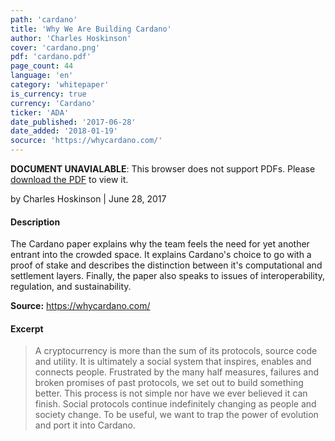 ```yaml
---
path: 'cardano'
title: 'Why We Are Building Cardano'
author: 'Charles Hoskinson'
cover: 'cardano.png'
pdf: 'cardano.pdf'
page_count: 44
language: 'en'
category: 'whitepaper'
is_currency: true
currency: 'Cardano'
ticker: 'ADA'
date_published: '2017-06-28'
date_added: '2018-01-19'
socurce: 'https://whycardano.com/'
---
```


<object class="pdf_embed" data="/assets/pdf/cardano.pdf" type="application/pdf" width="100%" height="100%">
   <p><b>DOCUMENT UNAVIALABLE</b>: This browser does not support PDFs. Please <a href="/assets/pdf/cardano.pdf">download the PDF</a> to view it.</p>
</object>

by Charles Hoskinson | June 28, 2017

#### Description
The Cardano paper explains why the team feels the need for yet another entrant into the crowded space. It explains Cardano's choice to go with a proof of stake and describes the distinction between it's computational and settlement layers. Finally, the paper also speaks to issues of interoperability, regulation, and sustainability.

**Source:** https://whycardano.com/

#### Excerpt
> A cryptocurrency is more than the ​sum of its protocols, source code and utility. It is ultimately a social system that inspires, enables and connects people. Frustrated by the many half measures, failures and broken promises of past protocols, we set out to build something better.
This process is not simple nor have we ever believed it can finish. Social protocols continue indefinitely changing as people and society change. To be useful, we want to trap the power of evolution and port it into Cardano.
